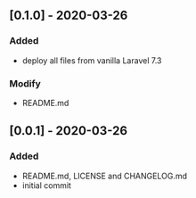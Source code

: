## [0.1.0] - 2020-03-26

### Added
- deploy all files from vanilla Laravel 7.3

### Modify
- README.md

## [0.0.1] - 2020-03-26

### Added
- README.md, LICENSE and CHANGELOG.md
- initial commit
